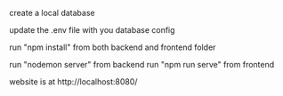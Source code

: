 create a local database

update the .env file with you database config

run "npm install" from both backend and frontend folder

run "nodemon server" from backend
run "npm run serve" from frontend

website is at http://localhost:8080/
